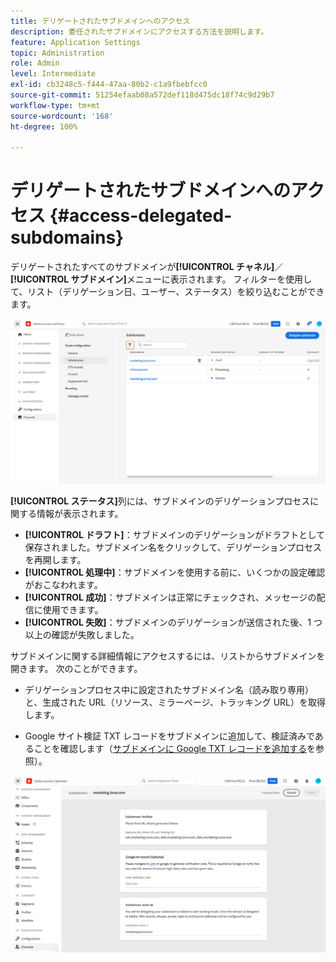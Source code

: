 ```yaml
---
title: デリゲートされたサブドメインへのアクセス
description: 委任されたサブドメインにアクセスする方法を説明します。
feature: Application Settings
topic: Administration
role: Admin
level: Intermediate
exl-id: cb3248c5-f444-47aa-80b2-c1a9fbebfcc0
source-git-commit: 51254efaab08a572def118d475dc18f74c9d29b7
workflow-type: tm+mt
source-wordcount: '168'
ht-degree: 100%

---
```


# デリゲートされたサブドメインへのアクセス {#access-delegated-subdomains}

デリゲートされたすべてのサブドメインが&#x200B;**[!UICONTROL チャネル]**／**[!UICONTROL サブドメイン]**&#x200B;メニューに表示されます。 フィルターを使用して、リスト（デリゲーション日、ユーザー、ステータス）を絞り込むことができます。

![](../assets/subdomain-list.png)

**[!UICONTROL ステータス]**&#x200B;列には、サブドメインのデリゲーションプロセスに関する情報が表示されます。

* **[!UICONTROL ドラフト]**：サブドメインのデリゲーションがドラフトとして保存されました。サブドメイン名をクリックして、デリゲーションプロセスを再開します。
* **[!UICONTROL 処理中]**：サブドメインを使用する前に、いくつかの設定確認がおこなわれます。
* **[!UICONTROL 成功]**：サブドメインは正常にチェックされ、メッセージの配信に使用できます。
* **[!UICONTROL 失敗]**：サブドメインのデリゲーションが送信された後、1 つ以上の確認が失敗しました。

サブドメインに関する詳細情報にアクセスするには、リストからサブドメインを開きます。 次のことができます。

* デリゲーションプロセス中に設定されたサブドメイン名（読み取り専用）と、生成された URL（リソース、ミラーページ、トラッキング URL）を取得します。

* Google サイト検証 TXT レコードをサブドメインに追加して、検証済みであることを確認します（[サブドメインに Google TXT レコードを追加する](google-txt.md)を参照）。

![](../assets/subdomain-delegated.png)
